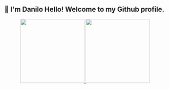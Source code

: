 
## 👋  I'm Danilo Hello! Welcome to my Github profile.

<div align="center">
<a href="https://github.com/Daniloel">
  
<img height="200em" src="https://github-readme-stats.vercel.app/api?username=Daniloel&show_icons=true&theme=dark&include_all_commits=true&count_private=true"/>
<img height="200em" src="https://github-readme-stats.vercel.app/api/top-langs/?username=Daniloel&layout=compact&langs_count=7&theme=dark"/>
</div>
 <!--
 Comentário de Html
-->
<!--
**Daniloel/Daniloel** is a ✨ _special_ ✨ repository because its `README.md` (this file) appears on your GitHub profile.

Here are some ideas to get you started:

- 🔭 I’m currently working on ...
- 🌱 I’m currently learning ...
- 👯 I’m looking to collaborate on ...
- 🤔 I’m looking for help with ...
- 💬 Ask me about ...
- 📫 How to reach me: ...
- 😄 Pronouns: ...
- ⚡ Fun fact: ...
-->
